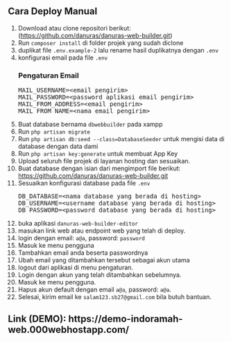 <h2>Cara Deploy Manual</h2>
<ol>
    <li>Download atau clone repositori berikut: (<a href="https://github.com/danuras/danuras-web-builder.git">https://github.com/danuras/danuras-web-builder.git</a>)</li>
    <li>Run <code style="white-space: pre;">composer install</code> di folder projek yang sudah diclone</li>
    <li>duplikat file <code style="white-space: pre;">.env.example-2</code> lalu rename hasil duplikatnya dengan <code style="white-space: pre;">.env</code></li>
    <li>konfigurasi email pada file <code style="white-space: pre;">.env</code></li>
    <h3>Pengaturan Email</h3>
        <pre>
MAIL_USERNAME=&lt;email pengirim&gt;
MAIL_PASSWORD=&lt;password aplikasi email pengirim&gt;
MAIL_FROM_ADDRESS=&lt;email pengirim&gt;
MAIL_FROM_NAME=&lt;nama email pengirim&gt;</pre>
    </li>
    <li>Buat database bernama <code>dbwebbuilder</code> pada xampp</li>
    <li>Run <code style="white-space: pre;">php artisan migrate</code></li>
    <li>Run <code style="white-space: pre;">php artisan db:seed --class=DatabaseSeeder</code> untuk mengisi data di database dengan data dami</li>
    <li>Run <code style="white-space: pre;">php artisan key:generate</code> untuk membuat App Key</li>
    <li>Upload seluruh file projek di layanan hosting dan sesuaikan.</li>
    <li>Buat database dengan isian dari mengimport file berikut: <a href="https://github.com/danuras/danuras-web-builder.git">https://github.com/danuras/danuras-web-builder.git</a> </li>
    <li>Sesuaikan konfigurasi database pada file <code style="white-space: pre;">.env</code></li>
    <pre>
DB_DATABASE=&lt;nama database yang berada di hosting&gt;
DB_USERNAME=&lt;username database yang berada di hosting&gt;
DB_PASSWORD=&lt;password database yang berada di hosting&gt;</pre>
    <li>buka aplikasi <code style="white-space: pre;">danuras-web-builder-editor</code></li>
    <li>masukan link web atau endpoint web yang telah di deploy.</li>
    <li>login dengan email: <code style="white-space: pre;">a@a</code>, password: <code style="white-space: pre;">password</code></li>
    <li>Masuk ke menu pengguna</li>
    <li>Tambahkan email anda beserta passwordnya</li>
    <li>Ubah email yang ditambahkan tersebut sebagai akun utama</li>
    <li>logout dari aplikasi di menu pengaturan.</li>
    <li>Login dengan akun yang telah ditambahkan sebelumnya.</li>
    <li>Masuk ke menu pengguna.</li>
    <li>Hapus akun default dengan email <code style="white-space: pre;">a@a</code>, password: <code style="white-space: pre;">a@a</code>.</li>
    <li>Selesai, kirim email ke <code style="white-space: pre;">salam123.sb27@gmail.com</code> bila butuh bantuan.</li>
</ol>
<h2>Link (DEMO): https://demo-indoramah-web.000webhostapp.com/</h2>